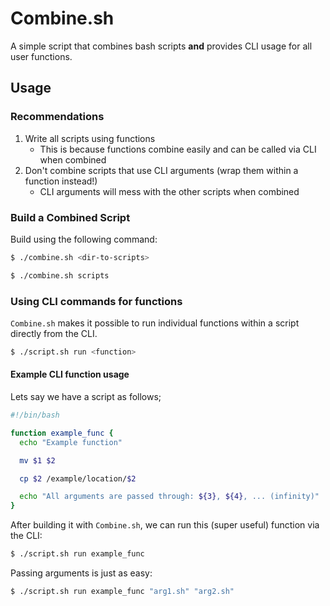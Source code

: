 # Combine.sh

A simple script that combines bash scripts **and** provides CLI usage for all user functions.

## Usage

### Recommendations

1. Write all scripts using functions
    - This is because functions combine easily and can be called via CLI when combined
2. Don't combine scripts that use CLI arguments (wrap them within a function instead!)
    - CLI arguments will mess with the other scripts when combined

### Build a Combined Script

Build using the following command:

```bash
$ ./combine.sh <dir-to-scripts>
```

```bash
$ ./combine.sh scripts
```

### Using CLI commands for functions

`Combine.sh` makes it possible to run individual functions within a script directly from the CLI.

```bash
$ ./script.sh run <function>
```

#### Example CLI function usage

Lets say we have a script as follows;

```bash
#!/bin/bash

function example_func {
  echo "Example function"

  mv $1 $2

  cp $2 /example/location/$2

  echo "All arguments are passed through: ${3}, ${4}, ... (infinity)"
}
```

After building it with `Combine.sh`, we can run this (super useful) function via the CLI:

```bash
$ ./script.sh run example_func
```

Passing arguments is just as easy:

```bash
$ ./script.sh run example_func "arg1.sh" "arg2.sh"
```
